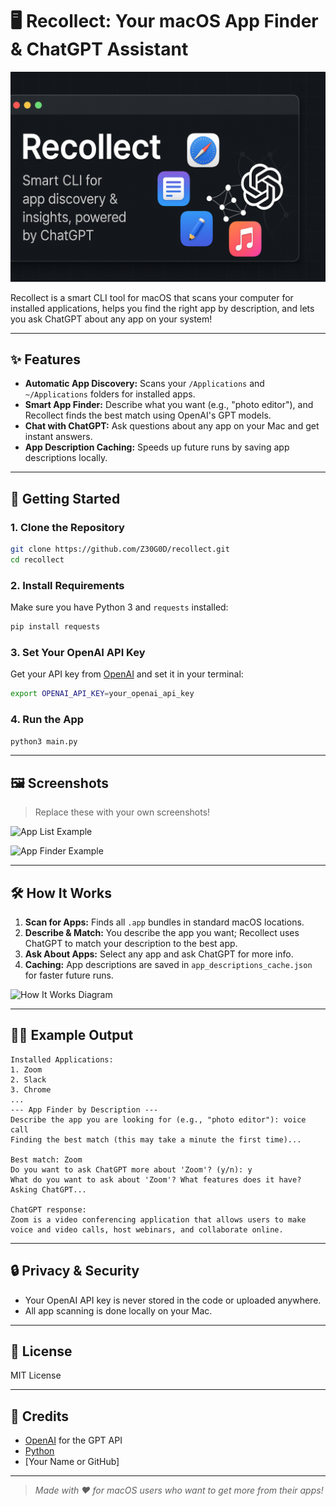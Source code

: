 # 🖥️ Recollect: Your macOS App Finder & ChatGPT Assistant

<img src="assets/banner.png" alt="Recollect Banner" width="600"/>

Recollect is a smart CLI tool for macOS that scans your computer for installed applications, helps you find the right app by description, and lets you ask ChatGPT about any app on your system!

---

## ✨ Features

- **Automatic App Discovery:** Scans your `/Applications` and `~/Applications` folders for installed apps.
- **Smart App Finder:** Describe what you want (e.g., "photo editor"), and Recollect finds the best match using OpenAI's GPT models.
- **Chat with ChatGPT:** Ask questions about any app on your Mac and get instant answers.
- **App Description Caching:** Speeds up future runs by saving app descriptions locally.

---

## 🚀 Getting Started

### 1. Clone the Repository
```sh
git clone https://github.com/Z30G0D/recollect.git
cd recollect
```

### 2. Install Requirements
Make sure you have Python 3 and `requests` installed:
```sh
pip install requests
```

### 3. Set Your OpenAI API Key
Get your API key from [OpenAI](https://platform.openai.com/account/api-keys) and set it in your terminal:
```sh
export OPENAI_API_KEY=your_openai_api_key
```

### 4. Run the App
```sh
python3 main.py
```

---

## 🖼️ Screenshots

> Replace these with your own screenshots!

![App List Example](images/app-list-example.png)

![App Finder Example](images/app-finder-example.png)

---

## 🛠️ How It Works

1. **Scan for Apps:** Finds all `.app` bundles in standard macOS locations.
2. **Describe & Match:** You describe the app you want; Recollect uses ChatGPT to match your description to the best app.
3. **Ask About Apps:** Select any app and ask ChatGPT for more info.
4. **Caching:** App descriptions are saved in `app_descriptions_cache.json` for faster future runs.

![How It Works Diagram](images/how-it-works.png)

---

## 🧑‍💻 Example Output

```
Installed Applications:
1. Zoom
2. Slack
3. Chrome
...
--- App Finder by Description ---
Describe the app you are looking for (e.g., "photo editor"): voice call
Finding the best match (this may take a minute the first time)...

Best match: Zoom
Do you want to ask ChatGPT more about 'Zoom'? (y/n): y
What do you want to ask about 'Zoom'? What features does it have?
Asking ChatGPT...

ChatGPT response:
Zoom is a video conferencing application that allows users to make voice and video calls, host webinars, and collaborate online.
```

---

## 🔒 Privacy & Security
- Your OpenAI API key is never stored in the code or uploaded anywhere.
- All app scanning is done locally on your Mac.

---

## 📄 License
MIT License

---

## 🙏 Credits
- [OpenAI](https://openai.com/) for the GPT API
- [Python](https://python.org/)
- [Your Name or GitHub]

---

> _Made with ❤️ for macOS users who want to get more from their apps!_


